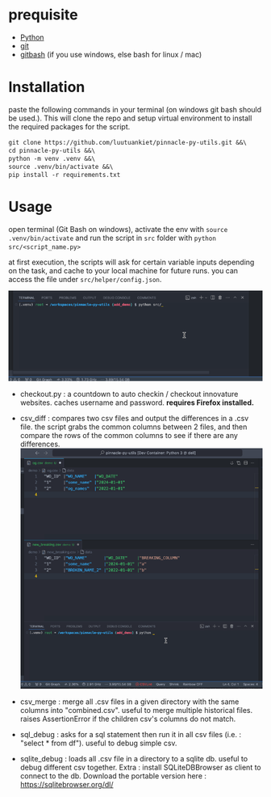# prequisite
- [Python](https://www.python.org/)
- [git](https://git-scm.com/downloads)
- [gitbash](https://gitforwindows.org/) (if you use windows, else bash for linux / mac)



# Installation
paste the following commands in your terminal (on windows git bash should be used.). This will clone the repo and setup virtual environment to install the required packages for the script.

```
git clone https://github.com/luutuankiet/pinnacle-py-utils.git &&\
cd pinnacle-py-utils &&\
python -m venv .venv &&\
source .venv/bin/activate &&\
pip install -r requirements.txt
 ```

# Usage
open terminal (Git Bash on windows), activate the env with `source .venv/bin/activate` and run the script in `src` folder with `python src/<script_name.py>`

at first execution, the scripts will ask for certain variable inputs depending on the task, and cache to your local machine for future runs. you can access the file under `src/helper/config.json`. 

![](demo/install.gif)



- checkout.py : a countdown to auto checkin / checkout innovature websites. caches username and password. **requires Firefox installed.**


- csv_diff : compares two csv files and output the differences in a .csv file. the script grabs the common columns between 2 files, and then compare the rows of the common columns to see if there are any differences.
![](demo/csv_diff.gif)


- csv_merge : merge all .csv files in a given directory with the same columns into "combined.csv". useful to merge multiple historical files. raises AssertionError if the children csv's columns do not match.


- sql_debug : asks for a sql statement then run it in all csv files (i.e. : "select * from df"). useful to debug simple csv.


- sqlite_debug : loads all .csv file in a directory to a sqlite db. useful to debug different csv together. Extra : install SQLiteDBBrowser as client to connect to the db. Download the portable version here : https://sqlitebrowser.org/dl/

